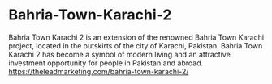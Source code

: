 # Bahria-Town-Karachi-2
Bahria Town Karachi 2 is an extension of the renowned Bahria Town Karachi project, located in the outskirts of the city of Karachi, Pakistan. Bahria Town Karachi 2 has become a symbol of modern living and an attractive investment opportunity for people in Pakistan and abroad.    https://theleadmarketing.com/bahria-town-karachi-2/
